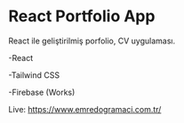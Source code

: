 # React Portfolio App

React ile geliştirilmiş porfolio, CV uygulaması.

-React

-Tailwind CSS

-Firebase (Works)

Live: https://www.emredogramaci.com.tr/
